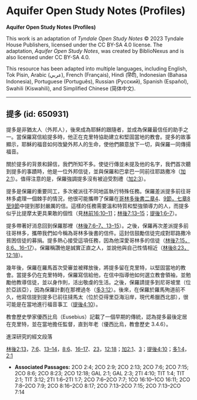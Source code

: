 # Aquifer Open Study Notes (Profiles)

**Aquifer Open Study Notes (Profiles)**

This work is an adaptation of *Tyndale Open Study Notes* © 2023 Tyndale House Publishers, licensed under the CC BY\-SA 4\.0 license. The adaptation, *Aquifer Open Study Notes*, was created by BiblioNexus and is also licensed under CC BY\-SA 4\.0\.

This resource has been adapted into multiple languages, including English, Tok Pisin, Arabic (عربي), French (Français), Hindi (हिंदी), Indonesian (Bahasa Indonesia), Portuguese (Português), Russian (Русский), Spanish (Español), Swahili (Kiswahili), and Simplified Chinese (简体中文).



--------------------------------

## 提多 (id: 650931)

提多是非猶太人（外邦人），後來成為耶穌的跟隨者，並成為保羅最信任的助手之一。當保羅寫信給提多時，他正在克里特協助建立和堅固當地的教會。提多的故事顯示，耶穌的福音如何改變外邦人的生命，使他們願意放下一切，與保羅一同傳揚福音。

關於提多的背景和歸信，我們所知不多。使徒行傳並未提及他的名字，我們首次聽到提多的事蹟時，他是一位外邦信徒，並與保羅和巴拿巴一同前往耶路撒冷（[加2:1](https://ref.ly/Gal2:1)）。值得注意的是，保羅強調提多沒有被迫受割禮（[加2:3](https://ref.ly/Gal2:3)）。

提多是保羅的重要同工，多次被派往不同地區執行特殊任務。保羅差派提多前往哥林多處理一個棘手的情況，他很可能攜帶了保羅在[哥林多後書二章4](https://ref.ly/2Cor2:4)、[9節，](https://ref.ly/2Cor2:9)[七章8至9節](https://ref.ly/2Cor7:8-2Cor7:9)中提到那封嚴厲的信。這樣的任務需要溫和特質和堅強領導力的人，而提多似乎比提摩太更具果敢的個性（見[林前16:10–11](https://ref.ly/1Cor16:10-1Cor16:11)；[林後7:13–15](https://ref.ly/2Cor7:13-2Cor7:15)；[提後1:6–7](https://ref.ly/2Tim1:6-2Tim1:7)）。

提多帶著好消息回到保羅那裡（[林後7:6–7、](https://ref.ly/2Cor7:6-2Cor7:7)[13–15](https://ref.ly/2Cor7:13-2Cor7:15)）。之後，保羅再次差派提多前往哥林多，攜帶我們如今稱為哥林多後書的信件。這封信鼓勵信徒完成對耶路撒冷貧困信徒的募捐。提多熱心接受這項任務，因為他深愛哥林多的信徒（[林後7:15，](https://ref.ly/2Cor7:15)[8:6、](https://ref.ly/2Cor8:6)[16–17](https://ref.ly/2Cor8:16-2Cor8:17)）。保羅稱讚他是誠實正直之人，並說他與自己性情相近（[林後8:23，](https://ref.ly/2Cor8:23)[12:18](https://ref.ly/2Cor12:18)）。

幾年後，保羅在羅馬首次受審並被釋放後，將提多留在克里特，以堅固當地的教會。當提多仍在克里特時，保羅寫信給他，在信中指導他如何選立教會領袖，並勉勵他教導信徒，並以身作則，活出敬虔的生活。之後，保羅請提多到尼哥坡里（位於亞該亞），因為保羅計劃在那裡過冬（[多3:12](https://ref.ly/Titus3:12)）。後來，在保羅於羅馬殉道前不久，他寫信提到提多已前往撻馬太（位於亞得里亞海沿岸，現代希臘西北部），很可能是在當地進行福音事工（[提後4:10](https://ref.ly/2Tim4:10)）。

教會歷史學家優西比烏（Eusebius）記載了一個早期的傳統，認為提多最後定居在克里特，並在當地擔任監督，直到年老（優西比烏，教會歷史 3\.4\.6）。

進深研究的經文段落

[林後2:13](https://ref.ly/2Cor2:13)，[7:6](https://ref.ly/2Cor7:6)、[13–14](https://ref.ly/2Cor7:13-2Cor7:14)，[8:6](https://ref.ly/2Cor8:6)、[16–17](https://ref.ly/2Cor8:16-2Cor8:17)、[23](https://ref.ly/2Cor8:23)，[12:18](https://ref.ly/2Cor12:18)；[加2:1](https://ref.ly/Gal2:1)、[3](https://ref.ly/Gal2:3)；[提後4:10](https://ref.ly/2Tim4:10)；[多1:4](https://ref.ly/Titus1:4)，[2:1](https://ref.ly/Titus2:1)

* **Associated Passages:** 2CO 2:4; 2CO 2:9; 2CO 2:13; 2CO 7:6; 2CO 7:15; 2CO 8:6; 2CO 8:23; 2CO 12:18; GAL 2:1; GAL 2:3; 2TI 4:10; TIT 1:4; TIT 2:1; TIT 3:12; 2TI 1:6–2TI 1:7; 2CO 7:6–2CO 7:7; 1CO 16:10–1CO 16:11; 2CO 7:8–2CO 7:9; 2CO 8:16–2CO 8:17; 2CO 7:13–2CO 7:15; 2CO 7:13–2CO 7:14

